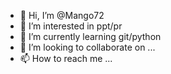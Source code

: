 - 👋 Hi, I’m @Mango72
- 👀 I’m interested in ppt/pr
- 🌱 I’m currently learning git/python
- 💞️ I’m looking to collaborate on ...
- 📫 How to reach me ...

<!---
Mango72/Mango72 is a ✨ special ✨ repository because its `README.md` (this file) appears on your GitHub profile.
You can click the Preview link to take a look at your changes.
--->
